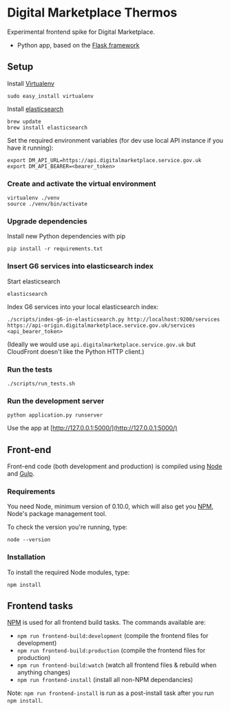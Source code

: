# Digital Marketplace Thermos

Experimental frontend spike for Digital Marketplace.

- Python app, based on the [Flask framework](http://flask.pocoo.org/)

## Setup

Install [Virtualenv](https://virtualenv.pypa.io/en/latest/)

```
sudo easy_install virtualenv
```

Install [elasticsearch](http://www.elasticsearch.org/)

```
brew update
brew install elasticsearch
```

Set the required environment variables (for dev use local API instance if you 
have it running):

```
export DM_API_URL=https://api.digitalmarketplace.service.gov.uk
export DM_API_BEARER=<bearer_token>
```

### Create and activate the virtual environment

```
virtualenv ./venv
source ./venv/bin/activate
```

### Upgrade dependencies

Install new Python dependencies with pip

```pip install -r requirements.txt```

### Insert G6 services into elasticsearch index

Start elasticsearch

```
elasticsearch
```

Index G6 services into your local elasticsearch index:

```
./scripts/index-g6-in-elasticsearch.py http://localhost:9200/services https://api-origin.digitalmarketplace.service.gov.uk/services <api_bearer_token>
```

(Ideally we would use `api.digitalmarketplace.service.gov.uk` but CloudFront doesn't like the Python HTTP client.)

### Run the tests

```
./scripts/run_tests.sh
```

### Run the development server

```
python application.py runserver
```

Use the app at [http://127.0.0.1:5000/](http://127.0.0.1:5000/)

## Front-end

Front-end code (both development and production) is compiled using [Node](http://nodejs.org/) and [Gulp](http://gulpjs.com/).

### Requirements

You need Node, minimum version of 0.10.0, which will also get you [NPM](npmjs.org), Node's package management tool. 

To check the version you're running, type:

```
node --version
```

### Installation

To install the required Node modules, type:

```
npm install
```

## Frontend tasks

[NPM](https://www.npmjs.org/) is used for all frontend build tasks. The commands available are:

- `npm run frontend-build:development` (compile the frontend files for development)
- `npm run frontend-build:production` (compile the frontend files for production)
- `npm run frontend-build:watch` (watch all frontend files & rebuild when anything changes)
- `npm run frontend-install` (install all non-NPM dependancies)

Note: `npm run frontend-install` is run as a post-install task after you run `npm install`.
